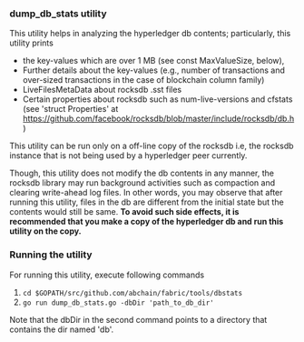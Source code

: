 ### dump_db_stats utility

This utility helps in analyzing the hyperledger db contents; particularly, this utility prints
- the key-values which are over 1 MB (see const MaxValueSize, below),
- Further details about the key-values (e.g., number of transactions and over-sized transactions in the case of blockchain column family)
- LiveFilesMetaData about rocksdb .sst files
- Certain properties about rocksdb such as num-live-versions and cfstats (see 'struct Properties' at https://github.com/facebook/rocksdb/blob/master/include/rocksdb/db.h)

This utility can be run only on a off-line copy of the rocksdb i.e, the rocksdb instance that is not being used by a hyperledger peer currently.

Though, this utility does not modify the db contents in any manner, the rocksdb library may run background activities
such as compaction and clearing write-ahead log files. In other words, you may observe that after running this utility,
files in the db are different from the initial state but the contents would still be same. **To avoid such side effects, it is recommended that you make a copy of the hyperledger db and run this utility on the copy.**


### Running the utility
For running this utility, execute following commands

1. `cd $GOPATH/src/github.com/abchain/fabric/tools/dbstats`
2. `go run dump_db_stats.go -dbDir 'path_to_db_dir'`

Note that the dbDir in the second command points to a directory that contains the dir named 'db'.

